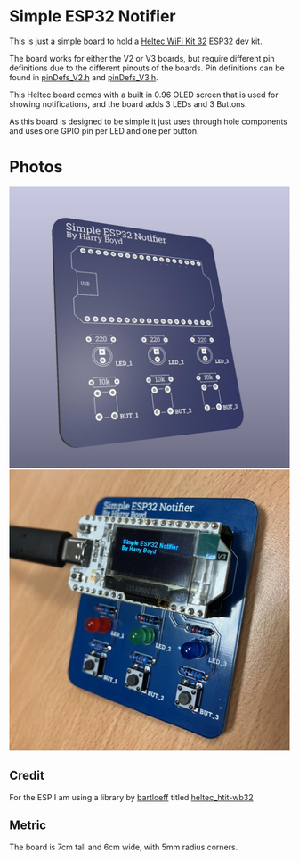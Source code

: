 # Simple ESP32 Notifier

This is just a simple board to hold a
[Heltec WiFi Kit 32](https://heltec.org/project/wifi-kit32-v3/) ESP32 dev kit.

The board works for either the V2 or V3 boards, but require different pin
definitions due to the different pinouts of the boards. Pin definitions can be
found in [pinDefs_V2.h](reference/pinDefs_V2.h) and
[pinDefs_V3.h](reference/pinDefs_V3.h).

This Heltec board comes with a built in 0.96 OLED screen that is used for
showing notifications, and the board adds 3 LEDs and 3 Buttons.

As this board is designed to be simple it just uses through hole components and
uses one GPIO pin per LED and one per button.

# Photos

![A render of the board](photos/render.jpg)
![A picture of the board assembled](photos/boardAssembled.jpg)

## Credit

For the ESP I am using a library by [bartloeff](https://github.com/bartloeff)
titled [heltec_htit-wb32](https://github.com/bartloeff/heltec_htit-wb32)

## Metric

The board is 7cm tall and 6cm wide, with 5mm radius corners.
